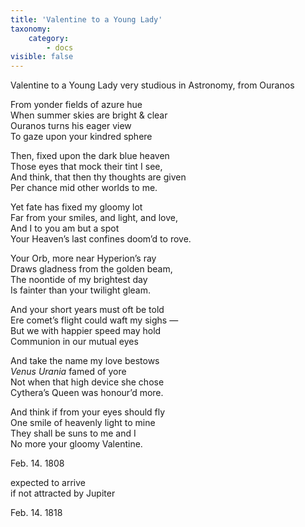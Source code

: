 ```yaml
---
title: 'Valentine to a Young Lady'
taxonomy:
    category:
        - docs
visible: false
---
```


<span class="pencil">Valentine to a Young Lady very studious in Astronomy, from Ouranos</span>

From yonder fields of azure hue  
When summer skies are bright & clear  
Ouranos turns his eager view  
To gaze upon your kindred sphere

Then, fixed upon the dark blue heaven  
Those eyes that mock their tint I see,  
And think, that then thy thoughts are given  
Per chance mid other worlds to me.

Yet fate has fixed my gloomy lot  
Far from your smiles, and light, and love,  
And I to you am but a spot  
Your Heaven’s last confines doom’d to rove.

Your Orb, more near Hyperion’s ray  
Draws gladness from the golden beam,  
The noontide of my brightest day  
Is fainter than your twilight gleam.

And your short years must oft be told  
Ere comet’s flight could waft my sighs —  
But we with happier speed may hold  
Communion in our mutual eyes

And take the name my love bestows  
*Venus Urania* famed of yore  
Not when that high device she chose  
Cythera’s Queen was honour’d more.

And think if from your eyes should fly  
One smile of heavenly light to mine  
They shall be suns to me and I  
No more your gloomy Valentine.

<span class="pencil">Feb. 14. 1808</span>

<span class="pencil">expected to arrive  
if not attracted by Jupiter</span>

<span class="pencil">Feb. 14. 1818</span>

